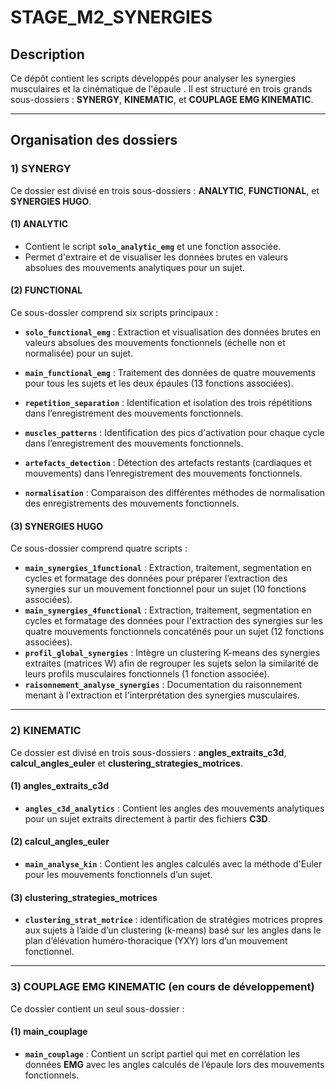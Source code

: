 # STAGE_M2_SYNERGIES

## Description
Ce dépôt contient les scripts développés pour analyser les synergies musculaires et la cinématique de l'épaule . Il est structuré en trois grands sous-dossiers : **SYNERGY**, **KINEMATIC**, et **COUPLAGE EMG KINEMATIC**.

---

## Organisation des dossiers

### 1) SYNERGY
Ce dossier est divisé en trois sous-dossiers : **ANALYTIC**, **FUNCTIONAL**, et **SYNERGIES HUGO**.

#### (1) ANALYTIC
- Contient le script **`solo_analytic_emg`** et une fonction associée.
- Permet d'extraire et de visualiser les données brutes en valeurs absolues des mouvements analytiques pour un sujet.

#### (2) FUNCTIONAL
Ce sous-dossier comprend six scripts principaux :

- **`solo_functional_emg`** : Extraction et visualisation des données brutes en valeurs absolues des mouvements fonctionnels (échelle non et normalisée) pour un sujet.
- **`main_functional_emg`** : Traitement des données de quatre mouvements pour tous les sujets et les deux épaules (13 fonctions associées).

- **`repetition_separation`** : Identification et isolation des trois répétitions dans l’enregistrement des mouvements fonctionnels.
- **`muscles_patterns`** : Identification des pics d'activation pour chaque cycle dans l’enregistrement des mouvements fonctionnels.
- **`artefacts_detection`** : Détection des artefacts restants (cardiaques et mouvements) dans l’enregistrement des mouvements fonctionnels.
- **`normalisation`** : Comparaison des différentes méthodes de normalisation des enregistrements des mouvements fonctionnels.

#### (3) SYNERGIES HUGO
Ce sous-dossier comprend quatre scripts :

- **`main_synergies_1functional`** : Extraction, traitement, segmentation en cycles et formatage des données pour préparer l’extraction des synergies sur un mouvement fonctionnel pour un sujet (10 fonctions associées).
- **`main_synergies_4functional`** : Extraction, traitement, segmentation en cycles et formatage des données pour l'extraction des synergies sur les quatre mouvements fonctionnels concaténés pour un sujet (12 fonctions associées).
- **`profil_global_synergies`** : Intègre un clustering K-means des synergies extraites (matrices W) afin de regrouper les sujets selon la similarité de leurs profils musculaires fonctionnels (1 fonction associée).
- **`raisonnement_analyse_synergies`** : Documentation du raisonnement menant à l'extraction et l'interprétation des synergies musculaires.

---

### 2) KINEMATIC
Ce dossier est divisé en trois sous-dossiers : **angles_extraits_c3d**, **calcul_angles_euler** et **clustering_strategies_motrices**.

#### (1) angles_extraits_c3d
- **`angles_c3d_analytics`** : Contient les angles des mouvements analytiques pour un sujet extraits directement à partir des fichiers **C3D**.

#### (2) calcul_angles_euler
- **`main_analyse_kin`** : Contient les angles calculés avec la méthode d'Euler pour les mouvements fonctionnels d’un sujet.

#### (3) clustering_strategies_motrices
- **`clustering_strat_motrice`** : identification de stratégies motrices propres aux sujets à l’aide d’un clustering (k-means) basé sur les angles dans le plan d’élévation huméro-thoracique (YXY) lors d’un mouvement fonctionnel.

---

### 3) COUPLAGE EMG KINEMATIC (en cours de développement)
Ce dossier contient un seul sous-dossier :

#### (1) main_couplage
- **`main_couplage`** : Contient un script partiel qui met en corrélation les données **EMG** avec les angles calculés de l’épaule lors des mouvements fonctionnels.
